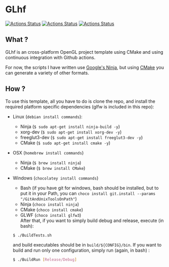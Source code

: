 # GLhf
[![Actions Status](https://github.com/Ithyx/GLhf/workflows/Linux/badge.svg)](https://github.com/Ithyx/GLhf/actions?workflow=Linux)
[![Actions Status](https://github.com/Ithyx/GLhf/workflows/Windows/badge.svg)](https://github.com/Ithyx/GLhf/actions?workflow=Windows)
[![Actions Status](https://github.com/Ithyx/GLhf/workflows/OSX/badge.svg)](https://github.com/Ithyx/GLhf/actions?workflow=OSX)
## What ?
GLhf is an cross-platform OpenGL project template using CMake and using continuous integration with Github actions.

For now, the scripts I have written use [Google's Ninja](https://ninja-build.org/), but using [CMake](https://cmake.org/) you can generate a variety of other formats.

## How ?
To use this template, all you have to do is clone the repo, and install the required platform specific dependencies (glfw is included in this repo):
* Linux 			      			(`debian install commands`):
  * Ninja           (`$ sudo apt-get install ninja-build -y`)
  * xorg-dev        (`$ sudo apt-get install xorg-dev -y`)
  * freeglut3-dev   (`$ sudo apt-get install freeglut3-dev -y`)
  * CMake           (`$ sudo apt-get install cmake -y`)

* OSX               (`homebrew install commands`)
  * Ninja           (`$ brew install ninja`)
  * CMake           (`$ brew install CMake`)
   
* Windows           (`chocolatey install commands`)
  * Bash            (if you have git for windows, bash should be installed, but to put it in your Path, you can `choco install git.install --params "/GitAndUnixToolsOnPath"`)
  * Ninja           (`choco install ninja`)
  * CMake           (`choco install cmake`)
  * GLWF            (`choco install glfw3`)  
  After that, if you want to simply build debug and release, execute (in bash):
  ```bash
  $ ./BuildTests.sh
  ```
  and build executables should be in `build/${CONFIG}/bin`.
  If you want to build and run only one configuration, simply run (again, in bash) :
  ```bash
  $ ./BuildRun [Release/Debug]
  ```
